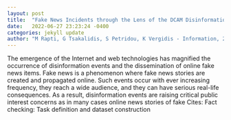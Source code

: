 ```yaml
---
layout: post
title:  "Fake News Incidents through the Lens of the DCAM Disinformation Blueprint"
date:   2022-06-27 23:23:24 -0400
categories: jekyll update
author: "M Rapti, G Tsakalidis, S Petridou, K Vergidis - Information, 2022"
---
```

The emergence of the Internet and web technologies has magnified the occurrence of disinformation events and the dissemination of online fake news items. Fake news is a phenomenon where fake news stories are created and propagated online. Such events occur with ever increasing frequency, they reach a wide audience, and they can have serious real-life consequences. As a result, disinformation events are raising critical public interest concerns as in many cases online news stories of fake  Cites: Fact checking: Task definition and dataset construction